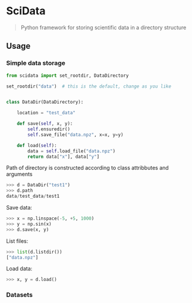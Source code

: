 # SciData

> Python framework for storing scientific data in a directory structure

## Usage

### Simple data storage

````python
from scidata import set_rootdir, DataDirectory

set_rootdir("data")  # this is the default, change as you like


class DataDir(DataDirectory):

    location = "test_data"

    def save(self, x, y):
        self.ensuredir()
        self.save_file("data.npz", x=x, y=y)

    def load(self):
        data = self.load_file("data.npz")
        return data["x"], data["y"]
````

Path of directory is constructed according to class attribbutes and arguments
````python
>>> d = DataDir("test1")
>>> d.path
data/test_data/test1
````

Save data:
````python
>>> x = np.linspace(-5, +5, 1000)
>>> y = np.sin(x)
>>> d.save(x, y)
````

List files:
````python
>>> list(d.listdir())
["data.npz"]
````

Load data:
````python
>>> x, y = d.load()
````

### Datasets
